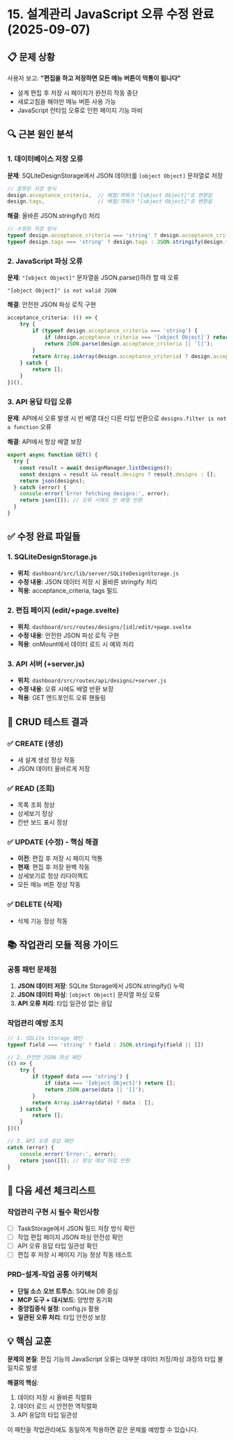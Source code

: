 # 15. 설계관리 JavaScript 오류 수정 완료 (2025-09-07)

## 📋 문제 상황
사용자 보고: **"편집을 하고 저장하면 모든 메뉴 버튼이 먹통이 됩니다"**
- 설계 편집 후 저장 시 페이지가 완전히 작동 중단
- 새로고침을 해야만 메뉴 버튼 사용 가능
- JavaScript 런타임 오류로 인한 페이지 기능 마비

## 🔍 근본 원인 분석

### 1. 데이터베이스 저장 오류
**문제**: SQLiteDesignStorage에서 JSON 데이터를 `[object Object]` 문자열로 저장
```javascript
// 잘못된 저장 방식
design.acceptance_criteria,  // 배열/객체가 "[object Object]"로 변환됨
design.tags,                 // 배열/객체가 "[object Object]"로 변환됨
```

**해결**: 올바른 JSON.stringify() 처리
```javascript
// 수정된 저장 방식
typeof design.acceptance_criteria === 'string' ? design.acceptance_criteria : JSON.stringify(design.acceptance_criteria || []),
typeof design.tags === 'string' ? design.tags : JSON.stringify(design.tags || []),
```

### 2. JavaScript 파싱 오류
**문제**: `"[object Object]"` 문자열을 JSON.parse()하려 할 때 오류
```
"[object Object]" is not valid JSON
```

**해결**: 안전한 JSON 파싱 로직 구현
```javascript
acceptance_criteria: (() => {
    try {
        if (typeof design.acceptance_criteria === 'string') {
            if (design.acceptance_criteria === '[object Object]') return [];
            return JSON.parse(design.acceptance_criteria || '[]');
        }
        return Array.isArray(design.acceptance_criteria) ? design.acceptance_criteria : [];
    } catch {
        return [];
    }
})(),
```

### 3. API 응답 타입 오류
**문제**: API에서 오류 발생 시 빈 배열 대신 다른 타입 반환으로 `designs.filter is not a function` 오류

**해결**: API에서 항상 배열 보장
```javascript
export async function GET() {
  try {
    const result = await designManager.listDesigns();
    const designs = result && result.designs ? result.designs : [];
    return json(designs);
  } catch (error) {
    console.error('Error fetching designs:', error);
    return json([]); // 오류 시에도 빈 배열 반환
  }
}
```

## ✅ 수정 완료 파일들

### 1. SQLiteDesignStorage.js
- **위치**: `dashboard/src/lib/server/SQLiteDesignStorage.js`
- **수정 내용**: JSON 데이터 저장 시 올바른 stringify 처리
- **적용**: acceptance_criteria, tags 필드

### 2. 편집 페이지 (edit/+page.svelte)
- **위치**: `dashboard/src/routes/designs/[id]/edit/+page.svelte`
- **수정 내용**: 안전한 JSON 파싱 로직 구현
- **적용**: onMount에서 데이터 로드 시 예외 처리

### 3. API 서버 (+server.js)
- **위치**: `dashboard/src/routes/api/designs/+server.js`
- **수정 내용**: 오류 시에도 배열 반환 보장
- **적용**: GET 엔드포인트 오류 핸들링

## 🧪 CRUD 테스트 결과

### ✅ CREATE (생성)
- 새 설계 생성 정상 작동
- JSON 데이터 올바르게 저장

### ✅ READ (조회)
- 목록 조회 정상
- 상세보기 정상
- 칸반 보드 표시 정상

### ✅ UPDATE (수정) - **핵심 해결**
- **이전**: 편집 후 저장 시 페이지 먹통
- **현재**: 편집 후 저장 완벽 작동
- 상세보기로 정상 리다이렉트
- 모든 메뉴 버튼 정상 작동

### ✅ DELETE (삭제)
- 삭제 기능 정상 작동

## 📚 작업관리 모듈 적용 가이드

### 공통 패턴 문제점
1. **JSON 데이터 저장**: SQLite Storage에서 JSON.stringify() 누락
2. **JSON 데이터 파싱**: `[object Object]` 문자열 파싱 오류
3. **API 오류 처리**: 타입 일관성 없는 응답

### 작업관리 예방 조치
```javascript
// 1. SQLite Storage 패턴
typeof field === 'string' ? field : JSON.stringify(field || [])

// 2. 안전한 JSON 파싱 패턴  
(() => {
    try {
        if (typeof data === 'string') {
            if (data === '[object Object]') return [];
            return JSON.parse(data || '[]');
        }
        return Array.isArray(data) ? data : [];
    } catch {
        return [];
    }
})()

// 3. API 오류 응답 패턴
catch (error) {
    console.error('Error:', error);
    return json([]); // 항상 예상 타입 반환
}
```

## 🎯 다음 세션 체크리스트

### 작업관리 구현 시 필수 확인사항
- [ ] TaskStorage에서 JSON 필드 저장 방식 확인
- [ ] 작업 편집 페이지 JSON 파싱 안전성 확인  
- [ ] API 오류 응답 타입 일관성 확인
- [ ] 편집 후 저장 시 페이지 기능 정상 작동 테스트

### PRD-설계-작업 공통 아키텍처
- **단일 소스 오브 트루스**: SQLite DB 중심
- **MCP 도구 + 대시보드**: 양방향 동기화
- **중앙집중식 설정**: config.js 활용
- **일관된 오류 처리**: 타입 안전성 보장

## 💡 핵심 교훈

**문제의 본질**: 편집 기능의 JavaScript 오류는 대부분 데이터 저장/파싱 과정의 타입 불일치로 발생

**해결의 핵심**: 
1. 데이터 저장 시 올바른 직렬화
2. 데이터 로드 시 안전한 역직렬화  
3. API 응답의 타입 일관성

이 패턴을 작업관리에도 동일하게 적용하면 같은 문제를 예방할 수 있습니다.
